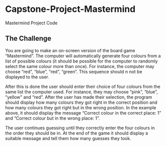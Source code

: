 # Capstone-Project-Mastermind
Mastermind Project Code

## The Challenge

You are going to make an on-screen version of the board game “Mastermind”. The computer will automatically generate four colours from a list of possible colours (it should be possible for the computer to randomly select the same colour more than once). For instance, the computer may choose “red”, “blue”, “red”, “green”. This sequence should n not be displayed to the user.

After this is done the user should enter their choice of four colours from the same list the computer used. For instance, they may choose “pink”, “blue”, “yellow” and “red”. 
After the user has made their selection, the program should display how many colours they got right in the correct position and how many colours they got right but in the wrong position. In the example above, it should display the message “Correct colour in the correct place: 1” and “Correct colour but in the wrong place: 1”. 

The user continues guessing until they correctly enter the four colours in the order they should be in. At the end of the game it should display a suitable message and tell them how many guesses they took.   
